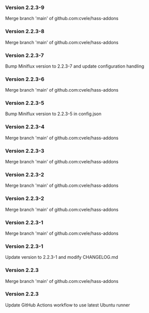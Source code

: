 ### Version 2.2.3-9
Merge branch 'main' of github.com:cvele/hass-addons

### Version 2.2.3-8
Merge branch 'main' of github.com:cvele/hass-addons

### Version 2.2.3-7
Bump Miniflux version to 2.2.3-7 and update configuration handling

### Version 2.2.3-6
Merge branch 'main' of github.com:cvele/hass-addons

### Version 2.2.3-5
Bump Miniflux version to 2.2.3-5 in config.json

### Version 2.2.3-4
Merge branch 'main' of github.com:cvele/hass-addons

### Version 2.2.3-3
Merge branch 'main' of github.com:cvele/hass-addons

### Version 2.2.3-2
Merge branch 'main' of github.com:cvele/hass-addons

### Version 2.2.3-2
Merge branch 'main' of github.com:cvele/hass-addons

### Version 2.2.3-1
Merge branch 'main' of github.com:cvele/hass-addons

### Version 2.2.3-1
Update version to 2.2.3-1 and modify CHANGELOG.md

### Version 2.2.3
Merge branch 'main' of github.com:cvele/hass-addons

### Version 2.2.3
Update GitHub Actions workflow to use latest Ubuntu runner